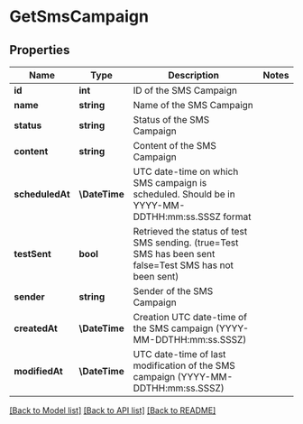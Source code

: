 # GetSmsCampaign

## Properties
Name | Type | Description | Notes
------------ | ------------- | ------------- | -------------
**id** | **int** | ID of the SMS Campaign | 
**name** | **string** | Name of the SMS Campaign | 
**status** | **string** | Status of the SMS Campaign | 
**content** | **string** | Content of the SMS Campaign | 
**scheduledAt** | **\DateTime** | UTC date-time on which SMS campaign is scheduled. Should be in YYYY-MM-DDTHH:mm:ss.SSSZ format | 
**testSent** | **bool** | Retrieved the status of test SMS sending. (true&#x3D;Test SMS has been sent  false&#x3D;Test SMS has not been sent) | 
**sender** | **string** | Sender of the SMS Campaign | 
**createdAt** | **\DateTime** | Creation UTC date-time of the SMS campaign (YYYY-MM-DDTHH:mm:ss.SSSZ) | 
**modifiedAt** | **\DateTime** | UTC date-time of last modification of the SMS campaign (YYYY-MM-DDTHH:mm:ss.SSSZ) | 

[[Back to Model list]](../../README.md#documentation-for-models) [[Back to API list]](../../README.md#documentation-for-api-endpoints) [[Back to README]](../../README.md)


